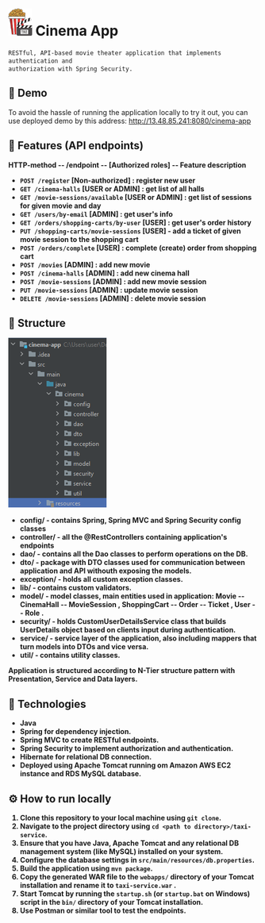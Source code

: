 # <img src="https://raw.githubusercontent.com/outref/readme-recources/main/cinema.png"  width="48" height="55"> Cinema App
```
RESTful, API-based movie theater application that implements authentication and
authorization with Spring Security.
```
## 🚀 Demo
To avoid the hassle of running the application locally to try it out, you can use deployed demo by this address: http://13.48.85.241:8080/cinema-app


## 🎯 Features (API endpoints)
<b> HTTP-method -- /endpoint -- [Authorized roles] -- Feature description

- `POST /register`   [Non-authorized] : register new user
- `GET /cinema-halls`  [USER or ADMIN] : get list of all halls
- `GET /movie-sessions/available`  [USER or ADMIN] : get list of sessions for given movie and day
- `GET /users/by-email` [ADMIN] : get user's info
- `GET /orders/shopping-carts/by-user` [USER] : get user's order history
- `PUT /shopping-carts/movie-sessions` [USER]  - add a ticket of given movie session to the shopping cart
- `POST /orders/complete` [USER] : complete (create) order from shopping cart
- `POST /movies` [ADMIN] : add new movie
- `POST /cinema-halls` [ADMIN] : add new cinema hall
- `POST /movie-sessions` [ADMIN]  : add new movie session
- `PUT /movie-sessions` [ADMIN]  : update movie session
- `DELETE /movie-sessions`  [ADMIN]  : delete movie session

## 📖 Structure
![structure](https://raw.githubusercontent.com/outref/readme-recources/main/cinema-structure.png)
- <b> config/ </b> - contains <b>Spring</b>, <b>Spring MVC</b> and <b>Spring Security</b> config classes
- <b> controller/ </b> - all the <b>@RestControllers</b> containing application's endpoints
- <b> dao/ </b> - contains all the Dao classes to perform operations on the DB.
- <b> dto/ </b> - package with <b>DTO</b> classes used for communication between application and API withouth exposing the models. 
- <b> exception/ </b> - holds all custom exception classes.
- <b> lib/ </b> - contains custom validators.
- <b> model/ </b> - model classes, main entities used in application: <b> Movie </b> -- <b> CinemaHall </b> -- <b> MovieSession </b>, <b> ShoppingCart </b> -- <b> Order </b> -- <b> Ticket </b>, <b> User </b> -- <b> Role </b>.
- <b> security/ </b> - holds <b>CustomUserDetailsService</b> class that builds UserDetails object based on clients input during authentication.
- <b> service/ </b> - service layer of the application, also including mappers that turn models into DTOs and vice versa.
- <b> util/ </b> - contains utility classes.

Application is structured according to N-Tier structure pattern with Presentation, Service and Data layers.

## 🤖 Technologies
- <b>Java</b>
- <b>Spring</b> for dependency injection.
- <b>Spring MVC </b> to create RESTful endpoints.
- <b>Spring Security</b> to implement authorization and authentication.
- <b>Hibernate</b> for relational DB connection.
- Deployed using <b>Apache Tomcat</b> running om Amazon <b>AWS EC2</b> instance and <b>RDS MySQL</b> database.

## ⚙️ How to run locally
1.  Clone this repository to your local machine using `git clone`.
2.  Navigate to the project directory using `cd <path to directory>/taxi-service`.
3.  Ensure that you have Java, Apache Tomcat and any relational DB management system (like MySQL) installed on your system.
4.  Configure the database settings in `src/main/resources/db.properties`.
5. Build the application using `mvn package`.
6.  Copy the generated WAR file to the `webapps/` directory of your Tomcat installation and rename it to `taxi-service.war` .
7.  Start Tomcat by running the `startup.sh` (or `startup.bat` on Windows) script in the `bin/` directory of your Tomcat installation.
8.  Use Postman or similar tool to test the endpoints.



